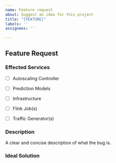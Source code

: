 ```yaml
---
name: Feature request
about: Suggest an idea for this project
title: "[FEATURE]"
labels: ''
assignees: ''

---
```


## Feature Request
### Effected Services

- [ ] Autoscaling Controller
- [ ] Prediction Models
- [ ] Infrastructure
- [ ] Flink Job(s)
- [ ] Traffic Generator(s)


### Description 
A clear and concise description of what the bug is.


### Ideal Solution

